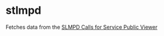 # stlmpd

Fetches data from the [SLMPD Calls for Service Public Viewer
](https://www.slmpd.org/cfs.shtml)
